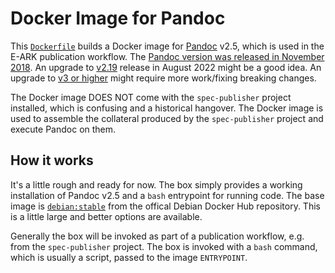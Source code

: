 # Docker Image for Pandoc

This [`Dockerfile`](./Dockerfile) builds a Docker image for [Pandoc](https://pandoc.org/) v2.5, which is used in the E-ARK publication workflow. The [Pandoc version was released in November 2018](https://pandoc.org/releases.html#pandoc-2.5-2018-11-27). An upgrade to [v2.19](https://pandoc.org/releases.html#pandoc-2.19.2-2022-08-22) release in August 2022 might be a good idea. An upgrade to [v3 or higher](https://pandoc.org/releases.html#pandoc-3.0-2023-01-18) might require more work/fixing breaking changes.

The Docker image DOES NOT come with the `spec-publisher` project installed, which is confusing and a historical hangover. The Docker image is used to assemble the collateral produced by the `spec-publisher` project and execute Pandoc on them.

## How it works

It's a little rough and ready for now. The box simply provides a working installation of Pandoc v2.5 and a `bash` entrypoint for running code. The base image is [`debian:stable`](https://hub.docker.com/_/debian) from the offical Debian Docker Hub repository. This is a little large and better options are available.

Generally the box will be invoked as part of a publication workflow, e.g. from the `spec-publisher` project. The box is invoked with a `bash` command, which is usually a script, passed to the image `ENTRYPOINT`.
